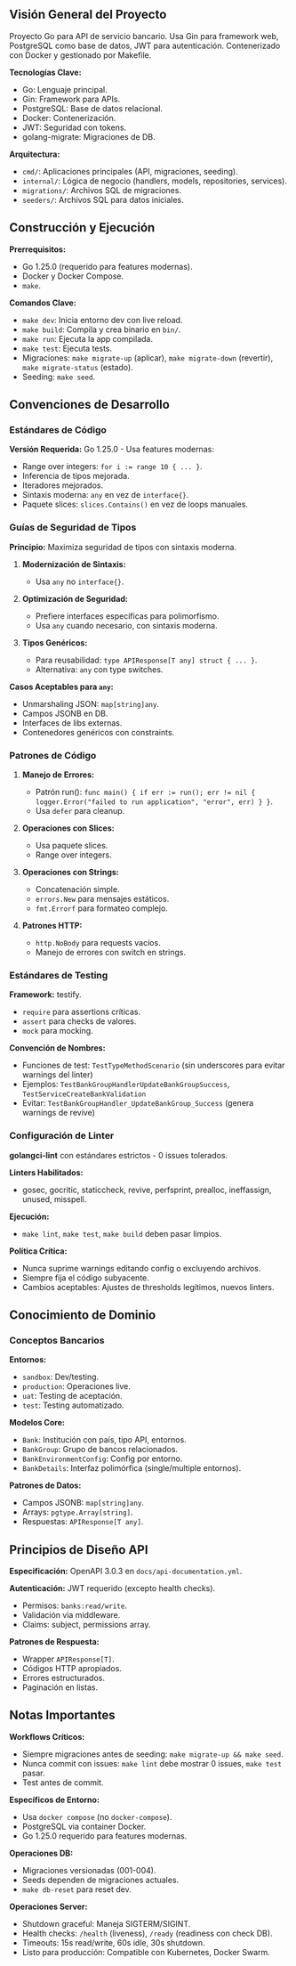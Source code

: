 ## Visión General del Proyecto

Proyecto Go para API de servicio bancario. Usa Gin para framework web, PostgreSQL como base de datos, JWT para autenticación. Contenerizado con Docker y gestionado por Makefile.

**Tecnologías Clave:**
- Go: Lenguaje principal.
- Gin: Framework para APIs.
- PostgreSQL: Base de datos relacional.
- Docker: Contenerización.
- JWT: Seguridad con tokens.
- golang-migrate: Migraciones de DB.

**Arquitectura:**
- `cmd/`: Aplicaciones principales (API, migraciones, seeding).
- `internal/`: Lógica de negocio (handlers, models, repositories, services).
- `migrations/`: Archivos SQL de migraciones.
- `seeders/`: Archivos SQL para datos iniciales.

## Construcción y Ejecución

**Prerrequisitos:**
- Go 1.25.0 (requerido para features modernas).
- Docker y Docker Compose.
- `make`.

**Comandos Clave:**
- `make dev`: Inicia entorno dev con live reload.
- `make build`: Compila y crea binario en `bin/`.
- `make run`: Ejecuta la app compilada.
- `make test`: Ejecuta tests.
- Migraciones: `make migrate-up` (aplicar), `make migrate-down` (revertir), `make migrate-status` (estado).
- Seeding: `make seed`.

## Convenciones de Desarrollo

### Estándares de Código

**Versión Requerida:** Go 1.25.0 - Usa features modernas:
- Range over integers: `for i := range 10 { ... }`.
- Inferencia de tipos mejorada.
- Iteradores mejorados.
- Sintaxis moderna: `any` en vez de `interface{}`.
- Paquete slices: `slices.Contains()` en vez de loops manuales.

### Guías de Seguridad de Tipos

**Principio:** Maximiza seguridad de tipos con sintaxis moderna.

1. **Modernización de Sintaxis:**
   - Usa `any` no `interface{}`.

2. **Optimización de Seguridad:**
   - Prefiere interfaces específicas para polimorfismo.
   - Usa `any` cuando necesario, con sintaxis moderna.

3. **Tipos Genéricos:**
   - Para reusabilidad: `type APIResponse[T any] struct { ... }`.
   - Alternativa: `any` con type switches.

**Casos Aceptables para `any`:**
- Unmarshaling JSON: `map[string]any`.
- Campos JSONB en DB.
- Interfaces de libs externas.
- Contenedores genéricos con constraints.

### Patrones de Código

1. **Manejo de Errores:**
   - Patrón run(): `func main() { if err := run(); err != nil { logger.Error("failed to run application", "error", err) } }`.
   - Usa `defer` para cleanup.

2. **Operaciones con Slices:**
   - Usa paquete slices.
   - Range over integers.

3. **Operaciones con Strings:**
   - Concatenación simple.
   - `errors.New` para mensajes estáticos.
   - `fmt.Errorf` para formateo complejo.

4. **Patrones HTTP:**
   - `http.NoBody` para requests vacíos.
   - Manejo de errores con switch en strings.

### Estándares de Testing

**Framework:** testify.
- `require` para assertions críticas.
- `assert` para checks de valores.
- `mock` para mocking.

**Convención de Nombres:**
- Funciones de test: `TestTypeMethodScenario` (sin underscores para evitar warnings del linter)
- Ejemplos: `TestBankGroupHandlerUpdateBankGroupSuccess`, `TestServiceCreateBankValidation`
- Evitar: `TestBankGroupHandler_UpdateBankGroup_Success` (genera warnings de revive)

### Configuración de Linter

**golangci-lint** con estándares estrictos - 0 issues tolerados.

**Linters Habilitados:**
- gosec, gocritic, staticcheck, revive, perfsprint, prealloc, ineffassign, unused, misspell.

**Ejecución:**
- `make lint`, `make test`, `make build` deben pasar limpios.

**Política Crítica:**
- Nunca suprime warnings editando config o excluyendo archivos.
- Siempre fija el código subyacente.
- Cambios aceptables: Ajustes de thresholds legítimos, nuevos linters.

## Conocimiento de Dominio

### Conceptos Bancarios

**Entornos:**
- `sandbox`: Dev/testing.
- `production`: Operaciones live.
- `uat`: Testing de aceptación.
- `test`: Testing automatizado.

**Modelos Core:**
- `Bank`: Institución con país, tipo API, entornos.
- `BankGroup`: Grupo de bancos relacionados.
- `BankEnvironmentConfig`: Config por entorno.
- `BankDetails`: Interfaz polimórfica (single/multiple entornos).

**Patrones de Datos:**
- Campos JSONB: `map[string]any`.
- Arrays: `pgtype.Array[string]`.
- Respuestas: `APIResponse[T any]`.

## Principios de Diseño API

**Especificación:** OpenAPI 3.0.3 en `docs/api-documentation.yml`.

**Autenticación:** JWT requerido (excepto health checks).
- Permisos: `banks:read/write`.
- Validación via middleware.
- Claims: subject, permissions array.

**Patrones de Respuesta:**
- Wrapper `APIResponse[T]`.
- Códigos HTTP apropiados.
- Errores estructurados.
- Paginación en listas.

## Notas Importantes

**Workflows Críticos:**
- Siempre migraciones antes de seeding: `make migrate-up && make seed`.
- Nunca commit con issues: `make lint` debe mostrar 0 issues, `make test` pasar.
- Test antes de commit.

**Específicos de Entorno:**
- Usa `docker compose` (no `docker-compose`).
- PostgreSQL via container Docker.
- Go 1.25.0 requerido para features modernas.

**Operaciones DB:**
- Migraciones versionadas (001-004).
- Seeds dependen de migraciones actuales.
- `make db-reset` para reset dev.

**Operaciones Server:**
- Shutdown graceful: Maneja SIGTERM/SIGINT.
- Health checks: `/health` (liveness), `/ready` (readiness con check DB).
- Timeouts: 15s read/write, 60s idle, 30s shutdown.
- Listo para producción: Compatible con Kubernetes, Docker Swarm.
